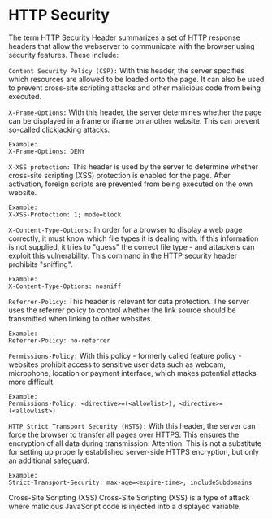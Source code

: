 # HTTP Security

The term HTTP Security Header summarizes a set of HTTP response headers that allow the webserver to communicate with the browser using security features. These include:

`Content Security Policy (CSP):` With this header, the server specifies which resources are allowed to be loaded onto the page. It can also be used to prevent cross-site scripting attacks and other malicious code from being executed.

`X-Frame-Options:` With this header, the server determines whether the page can be displayed in a frame or iframe on another website. This can prevent so-called clickjacking attacks.
```
Example:
X-Frame-Options: DENY
```

`X-XSS protection:` This header is used by the server to determine whether cross-site scripting (XSS) protection is enabled for the page. After activation, foreign scripts are prevented from being executed on the own website.
```
Example:
X-XSS-Protection: 1; mode=block
```

`X-Content-Type-Options:` In order for a browser to display a web page correctly, it must know which file types it is dealing with. If this information is not supplied, it tries to "guess" the correct file type - and attackers can exploit this vulnerability. This command in the HTTP security header prohibits "sniffing".
```
Example:
X-Content-Type-Options: nosniff
```

`Referrer-Policy:` This header is relevant for data protection. The server uses the referrer policy to control whether the link source should be transmitted when linking to other websites.
```
Example:
Referrer-Policy: no-referrer
```

`Permissions-Policy:` With this policy - formerly called feature policy - websites prohibit access to sensitive user data such as webcam, microphone, location or payment interface, which makes potential attacks more difficult.
```
Example: 
Permissions-Policy: <directive>=(<allowlist>), <directive>=(<allowlist>)
```

`HTTP Strict Transport Security (HSTS):` With this header, the server can force the browser to transfer all pages over HTTPS. This ensures the encryption of all data during transmission. Attention: This is not a substitute for setting up properly established server-side HTTPS encryption, but only an additional safeguard.
```
Example:
Strict-Transport-Security: max-age=<expire-time>; includeSubdomains
```

Cross-Site Scripting (XSS)
Cross-Site Scripting (XSS) is a type of attack where malicious JavaScript code is injected into a displayed variable.